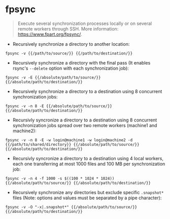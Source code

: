 # fpsync

> Execute several synchronization processes locally or on several remote workers through SSH.
> More information: <https://www.fpart.org/fpsync/>.

- Recursively synchronize a directory to another location:

`fpsync -v {{/path/to/source/}} {{/path/to/destination/}}`

- Recursively synchronize a directory with the final pass (It enables rsync's `--delete` option with each synchronization job):

`fpsync -v -E {{/absolute/path/to/source/}} {{/absolute/path/to/destination/}}`

- Recursively synchronize a directory to a destination using 8 concurrent synchronization jobs:

`fpsync -v -n 8 -E {{/absolute/path/to/source/}} {{/absolute/path/to/destination/}}`

- Recursivly syncronize a directory to a destination using 8 concurrent synchronization jobs spread over two remote workers (machine1 and machine2):

`fpsync -v -n 8 -E -w login@machine1 -w login@machine2 -d {{/path/to/shared/directory}} {{/absolute/path/to/source/}} {{/absolute/path/to/destination/}}`

- Recursivly syncronize a directory to a destination using 4 local workers, each one transferring at most 1000 files and 100 MB per synchronization job:

`fpsync -v -n 4 -f 1000 -s $((100 * 1024 * 1024)) {{/absolute/path/to/source/}} {{/absolute/path/to/destination/}}`

- Recursively synchronize any directories but exclude specific `.snapshot*` files (Note: options and values must be separated by a pipe character):

`fpsync -v -O "-x|.snapshot*" {{/absolute/path/to/source/}} {{/absolute/path/to/destination/}}`
